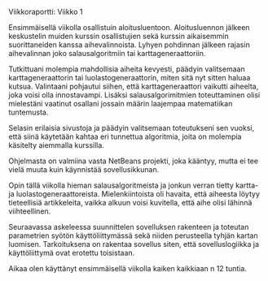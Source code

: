 Viikkoraportti: Viikko 1

Ensimmäisellä viikolla osallistuin aloitusluentoon. Aloitusluennon jälkeen keskustelin muiden kurssin osallistujien sekä kurssin aikaisemmin suorittaneiden kanssa aihevalinnoista. Lyhyen pohdinnan jälkeen rajasin aihevalinnan joko salausalgoritmiin tai karttageneraattoriin.

Tutkittuani molempia mahdollisia aiheita kevyesti, päädyin valitsemaan karttageneraattorin tai luolastogeneraattorin, miten sitä nyt sitten haluaa kutsua. Valintaani pohjautui siihen, että karttageneraattori vaikutti aiheelta, joka voisi olla innostavampi. Lisäksi salausalgorimitmien toteuttaminen olisi mielestäni vaatinut osallani jossain määrin laajempaa matematiikan tuntemusta.

Selasin erilaisia sivustoja ja päädyin valitsemaan toteutukseni sen vuoksi, että siinä käytetään kahtaa eri tunnettua algoritmia, joita on molempia käsitelty aiemmalla kurssilla.

Ohjelmasta on valmiina vasta NetBeans projekti, joka kääntyy, mutta ei tee vielä muuta kuin käynnistää sovellusikkunan.

Opin tällä viikolla hieman salausalgoritmeista ja jonkun verran tietty kartta- ja luolastogeneraattoreista. Mielenkiintoista oli havaita, että aiheesta löytyy tieteellisiä artikkeleita, vaikka alkuun voisi kuvitella, että aihe olisi lähinnä viihteellinen.

Seuraavassa askeleessa suunnittelen sovelluksen rakenteen ja toteutan parametrien syötön käyttöliittymässä sekä niiden perusteella tyhjän kartan luomisen. Tarkoituksena on rakentaa sovellus siten, että sovelluslogiikka ja käyttöliittymä ovat erotettu toisistaan.


Aikaa olen käyttänyt ensimmäisellä viikolla kaiken kaikkiaan n 12 tuntia.
